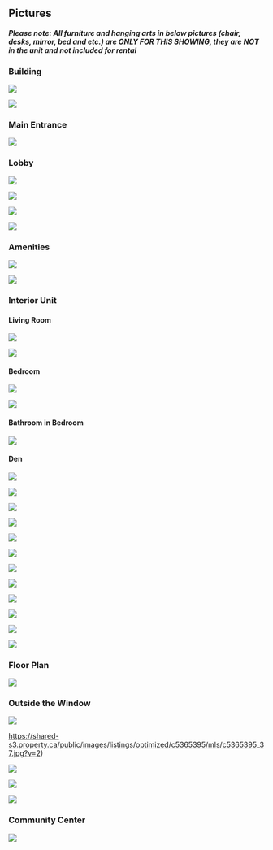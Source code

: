 ## Pictures

***Please note: All furniture and hanging arts in below pictures (chair, desks, mirror, bed and etc.) are ONLY FOR THIS SHOWING, they are NOT in the unit and not included for rental***

### Building



<img src="https://img.realmaster.com/trb/1624299316/1/069/C5266069.jpg"  />



![](https://img.realmaster.com/trb/1624299316/2/069/C5266069_2.jpg)

### Main Entrance

![](https://img.realmaster.com/trb/1624299316/3/069/C5266069_3.jpg)

### Lobby

![](https://shared-s3.property.ca/public/images/listings/optimized/c5416584/mls/c5416584_6.jpg?v=2)



![](https://shared-s3.property.ca/public/images/listings/optimized/c5408972/mls/c5408972_2.jpg?v=3)



![](https://shared-s3.property.ca/public/images/listings/optimized/c5416584/mls/c5416584_7.jpg?v=2)



![](https://shared-s3.property.ca/public/images/listings/optimized/c5408972/mls/c5408972_3.jpg?v=3)

### Amenities



![](https://a0.muscache.com/im/pictures/be4afa61-a8e6-4a89-8bf7-1e13d89be2a3.jpg?im_w=1440)



![](https://a0.muscache.com/im/pictures/1b98a295-ee95-4a6f-9bf7-726bc3284f57.jpg?im_w=1440)

### Interior Unit

#### Living Room

![](https://shared-s3.property.ca/public/images/listings/optimized/c5365395/mls/c5365395_15.jpg?v=2)



![](https://shared-s3.property.ca/public/images/listings/optimized/c5365395/mls/c5365395_16.jpg?v=2)

#### Bedroom



![](https://shared-s3.property.ca/public/images/listings/optimized/c5365395/mls/c5365395_23.jpg?v=2)



![](https://shared-s3.property.ca/public/images/listings/optimized/c5365395/mls/c5365395_24.jpg?v=2)

#### Bathroom in Bedroom



![](https://shared-s3.property.ca/public/images/listings/optimized/c5365395/mls/c5365395_26.jpg?v=2)

#### Den



![](https://shared-s3.property.ca/public/images/listings/optimized/c5365395/mls/c5365395_27.jpg?v=2)



![](https://img.realmaster.com/trb/1624299316/6/069/C5266069_6.jpg)



![](https://img.realmaster.com/trb/1624299316/4/069/C5266069_4.jpg)







![](https://img.realmaster.com/trb/1624299316/7/069/C5266069_7.jpg)



![](https://img.realmaster.com/trb/1624299316/8/069/C5266069_8.jpg)



![](https://img.realmaster.com/trb/1624299316/9/069/C5266069_9.jpg)



![](https://img.realmaster.com/trb/1624299316/13/069/C5266069_13.jpg)



![](https://img.realmaster.com/trb/1624299316/14/069/C5266069_14.jpg)



![](https://img.realmaster.com/trb/1624299316/16/069/C5266069_16.jpg)



![](https://img.realmaster.com/trb/1624299316/18/069/C5266069_18.jpg)



![](https://img.realmaster.com/trb/1624299316/20/069/C5266069_20.jpg)



![](https://img.realmaster.com/trb/1624299316/21/069/C5266069_21.jpg)









### Floor Plan

![](https://condonow.com/The-Park-Club-Condos/Floor-Plan-Price/Halo/images/The-Park-Club-Condos-Halo-floorplan-v1-full.jpg)

### Outside the Window

![](https://shared-s3.property.ca/public/images/listings/optimized/c5365395/mls/c5365395_36.jpg?v=2)

https://shared-s3.property.ca/public/images/listings/optimized/c5365395/mls/c5365395_37.jpg?v=2)

![](https://shared-s3.property.ca/public/images/listings/optimized/c5365395/mls/c5365395_38.jpg?v=2)

![](https://shared-s3.property.ca/public/images/listings/optimized/c5365395/mls/c5365395_39.jpg?v=2)

![](https://shared-s3.property.ca/public/images/listings/optimized/c5365395/mls/c5365395_40.jpg?v=2)

### Community Center

![](https://shared-s3.property.ca/public/images/listings/optimized/c5416584/mls/c5416584_20.jpg?v=2)
